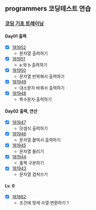 ## programmers 코딩테스트 연습

### [코딩 기초 트레이닝](https://school.programmers.co.kr/learn/challenges/training?order=acceptance_desc&languages=kotlin%2Cjava)

#### Day01 출력
- [x] [181952](https://school.programmers.co.kr/learn/courses/30/lessons/181952)
  - 문자열 출력하기
- [x] [181951](https://school.programmers.co.kr/learn/courses/30/lessons/181951)
  - a 와 b 출력하기
- [x] [181950](https://school.programmers.co.kr/learn/courses/30/lessons/181950)
  - 문자열 반복해서 출력하기
- [x] [181949](https://school.programmers.co.kr/learn/courses/30/lessons/181949)
  - 대소문자 바꿔서 출력하기
- [x] [181948](https://school.programmers.co.kr/learn/courses/30/lessons/181948)
  - 특수문자 출력하기

#### Day02 출력, 연산
- [x] [181947](https://school.programmers.co.kr/learn/courses/30/lessons/181947)
  - 덧셈식 출력하기
- [x] [181946](https://school.programmers.co.kr/learn/courses/30/lessons/181946)
  - 문자열 붙여서 출력하기
- [x] [181945](https://school.programmers.co.kr/learn/courses/30/lessons/181945)
  - 문자열 돌리기
- [x] [181944](https://school.programmers.co.kr/learn/courses/30/lessons/181944)
  - 홀짝 구분하기
- [x] [181943](https://school.programmers.co.kr/learn/courses/30/lessons/181943)
  - 문자열 겹쳐쓰기

#### Lv. 0
- [x] [181882](https://school.programmers.co.kr/learn/courses/30/lessons/181882)
  - 조건에 맞게 수열 변환하기 1

